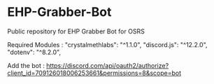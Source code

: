 # EHP-Grabber-Bot
Public repository for EHP Grabber Bot for OSRS

Required Modules :
"crystalmethlabs": "^1.1.0",
"discord.js": "^12.2.0",
"dotenv": "^8.2.0",


Add the bot : https://discord.com/api/oauth2/authorize?client_id=709126018006253661&permissions=8&scope=bot
